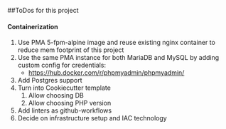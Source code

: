 ##ToDos for this project


#### Containerization
1. Use PMA 5-fpm-alpine image and reuse existing nginx container to reduce mem footprint of this project
2. Use the same PMA instance for both MariaDB and MySQL by adding custom config for credentials:
   - https://hub.docker.com/r/phpmyadmin/phpmyadmin/
3. Add Postgres support
4. Turn into Cookiecutter template
   1. Allow choosing DB
   2. Allow choosing PHP version
5. Add linters as github-workflows
6. Decide on infrastructure setup and IAC technology
